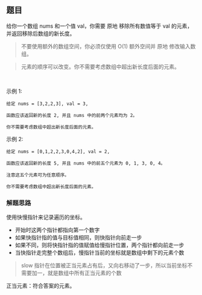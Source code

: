 ## 题目
给你一个数组 nums 和一个值 val，你需要 原地 移除所有数值等于 val 的元素，并返回移除后数组的新长度。

> 不要使用额外的数组空间，你必须仅使用 O(1) 额外空间并 原地 修改输入数组。

>元素的顺序可以改变。你不需要考虑数组中超出新长度后面的元素。

 

示例 1:
```
给定 nums = [3,2,2,3], val = 3,

函数应该返回新的长度 2, 并且 nums 中的前两个元素均为 2。

你不需要考虑数组中超出新长度后面的元素。
```

示例 2:
```
给定 nums = [0,1,2,2,3,0,4,2], val = 2,

函数应该返回新的长度 5, 并且 nums 中的前五个元素为 0, 1, 3, 0, 4。

注意这五个元素可为任意顺序。

你不需要考虑数组中超出新长度后面的元素。
```
### 解题思路
使用快慢指针来记录遍历的坐标。

- 开始时这两个指针都指向第一个数字
- 如果快指针指的值与目标值相同，则快指针向前走一步
- 如果不同，则将快指针指的值赋值给慢指针位置，两个指针都向前走一步
- 当快指针走完整个数组后，慢指针当前的坐标就是数组中剩下的元素个数

> slow 指针在位置被正当元素占有后，又向右移动了一步，所以当前坐标不需要加一，就是数组中所有正当元素的个数

正当元素：符合答案的元素。